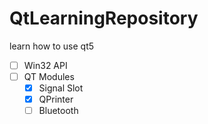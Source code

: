 # QtLearningRepository
learn how to use qt5

- [ ] Win32 API
- [ ] QT Modules
    - [x] Signal Slot
    - [x] QPrinter
    - [ ] Bluetooth
